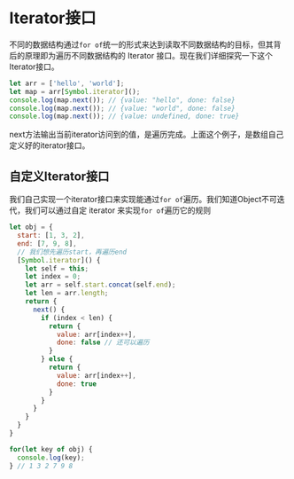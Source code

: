 # Iterator接口

不同的数据结构通过`for of`统一的形式来达到读取不同数据结构的目标，但其背后的原理即为遍历不同数据结构的 Iterator 接口。现在我们详细探究一下这个 Iterator接口。

```js
let arr = ['hello', 'world'];
let map = arr[Symbol.iterator]();
console.log(map.next()); // {value: "hello", done: false}
console.log(map.next()); // {value: "world", done: false}
console.log(map.next()); // {value: undefined, done: true}
```

next方法输出当前iterator访问到的值，是遍历完成。上面这个例子，是数组自己定义好的iterator接口。

## 自定义Iterator接口

我们自己实现一个iterator接口来实现能通过`for of`遍历。我们知道Object不可迭代，我们可以通过自定 iterator 来实现`for of`遍历它的规则

```js
let obj = {
  start: [1, 3, 2],
  end: [7, 9, 8],
  // 我们想先遍历start，再遍历end
  [Symbol.iterator]() {
    let self = this;
    let index = 0;
    let arr = self.start.concat(self.end);
    let len = arr.length;
    return {
      next() {
        if (index < len) {
          return {
            value: arr[index++],
            done: false // 还可以遍历
          }
        } else {
          return {
            value: arr[index++],
            done: true
          }
        }
      }
    }
  }
}

for(let key of obj) {
  console.log(key);
} // 1 3 2 7 9 8
```